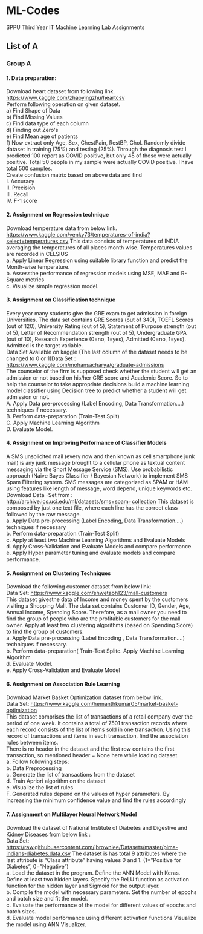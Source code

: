 # ML-Codes
SPPU Third Year IT Machine Learning Lab Assignments

## List of A
### Group A
#### 1. Data preparation: <br>
 Download heart dataset from following link. <br>
 https://www.kaggle.com/zhaoyingzhu/heartcsv <br>
 Perform following operation on given dataset. <br>
a) Find Shape of Data<br>
b) Find Missing Values<br>
c) Find data type of each column <br>
d) Finding out Zero's <br>
e) Find Mean age of patients<br>
f) Now extract only Age, Sex, ChestPain, RestBP, Chol. Randomly divide dataset in training (75%) and testing (25%).
 Through the diagnosis test I predicted 100 report as COVID positive, but only 45 of those were 
actually positive. Total 50 people in my sample were actually COVID positive. I have total 500 
samples.<br>
 Create confusion matrix based on above data and find <br>
I. Accuracy<br>
II. Precision<br>
III. Recall<br>
IV. F-1 score<br>
#### 2. Assignment on Regression technique<br>
Download temperature data from below link. https://www.kaggle.com/venky73/temperatures-of-india?select=temperatures.csv
This data consists of temperatures of INDIA averaging the temperatures of all places month
wise. Temperatures values are recorded in CELSIUS<br>
a. Apply Linear Regression using suitable library function and predict the Month-wise
temperature.<br>
b. Assessthe performance of regression models using MSE, MAE and R-Square metrics<br>
c. Visualize simple regression model.<br>
#### 3. Assignment on Classification technique<br>
Every year many students give the GRE exam to get admission in foreign Universities. The data
set contains GRE Scores (out of 340), TOEFL Scores (out of 120), University Rating (out of 5),
Statement of Purpose strength (out of 5), Letter of Recommendation strength (out of 5),
Undergraduate GPA (out of 10), Research Experience (0=no, 1=yes), Admitted (0=no, 1=yes).
Admitted is the target variable.<br>
Data Set Available on kaggle (The last column of the dataset needs to be changed to 0 or 1)Data
Set : https://www.kaggle.com/mohansacharya/graduate-admissions<br>
The counselor of the firm is supposed check whether the student will get an admission or not
based on his/her GRE score and Academic Score. So to help the counselor to take appropriate
decisions build a machine learning model classifier using Decision tree to predict whether a
student will get admission or not.<br>
A. Apply Data pre-processing (Label Encoding, Data Transformation….) techniques if
necessary.<br>
B. Perform data-preparation (Train-Test Split)<br>
C. Apply Machine Learning Algorithm<br>
D. Evaluate Model.<br>
#### 4. Assignment on Improving Performance of Classifier Models<br>
A SMS unsolicited mail (every now and then known as cell smartphone junk mail) is any junk message
brought to a cellular phone as textual content messaging via the Short Message Service (SMS). Use
probabilistic approach (Naive Bayes Classifier / Bayesian Network) to implement SMS Spam Filtering
system. SMS messages are categorized as SPAM or HAM using features like length of message, word
depend, unique keywords etc.<br>
Download Data -Set from : http://archive.ics.uci.edu/ml/datasets/sms+spam+collection
This dataset is composed by just one text file, where each line has the correct class followed by
the raw message.<br>
a. Apply Data pre-processing (Label Encoding, Data Transformation….) techniques if
necessary<br>
b. Perform data-preparation (Train-Test Split)<br>
c. Apply at least two Machine Learning Algorithms and Evaluate Models<br>
d. Apply Cross-Validation and Evaluate Models and compare performance.<br>
e. Apply Hyper parameter tuning and evaluate models and compare performance.<br>
#### 5. Assignment on Clustering Techniques<br>
Download the following customer dataset from below link:<br>
Data Set: https://www.kaggle.com/shwetabh123/mall-customers<br>
This dataset givesthe data of Income and money spent by the customers visiting a Shopping Mall.
The data set contains Customer ID, Gender, Age, Annual Income, Spending Score. Therefore, as
a mall owner you need to find the group of people who are the profitable customers for the mall
owner. Apply at least two clustering algorithms (based on Spending Score) to find the group of
customers.<br>
a. Apply Data pre-processing (Label Encoding , Data Transformation….) techniques if
necessary.<br>
b. Perform data-preparation( Train-Test Splitc. Apply Machine Learning Algorithm<br>
d. Evaluate Model.<br>
e. Apply Cross-Validation and Evaluate Model<br>
#### 6. Assignment on Association Rule Learning<br>
Download Market Basket Optimization dataset from below link.<br>
Data Set: https://www.kaggle.com/hemanthkumar05/market-basket-optimization<br>
This dataset comprises the list of transactions of a retail company over the period of one week. It
contains a total of 7501 transaction records where each record consists of the list of items sold in 
one transaction. Using this record of transactions and items in each transaction, find the
association rules between items.<br>
There is no header in the dataset and the first row contains the first transaction, so mentioned
header = None here while loading dataset.<br>
a. Follow following steps:<br>
b. Data Preprocessing<br>
c. Generate the list of transactions from the dataset<br>
d. Train Apriori algorithm on the dataset<br>
e. Visualize the list of rules<br>
F. Generated rules depend on the values of hyper parameters. By increasing the
minimum confidence value and find the rules accordingly<br>
#### 7. Assignment on Multilayer Neural Network Model<br>
Download the dataset of National Institute of Diabetes and Digestive and Kidney Diseases from
below link :<br>
Data Set: https://raw.githubusercontent.com/jbrownlee/Datasets/master/pima-indians-diabetes.data.csv
The dataset is has total 9 attributes where the last attribute is “Class attribute” having values 0
and 1. (1=”Positive for Diabetes”, 0=”Negative”)<br>
a. Load the dataset in the program. Define the ANN Model with Keras. Define at least two
hidden layers. Specify the ReLU function as activation function for the hidden layer and
Sigmoid for the output layer.<br>
b. Compile the model with necessary parameters. Set the number of epochs and batch size
and fit the model.<br>
c. Evaluate the performance of the model for different values of epochs and batch sizes.<br>
d. Evaluate model performance using different activation functions Visualize the model using
ANN Visualizer.
